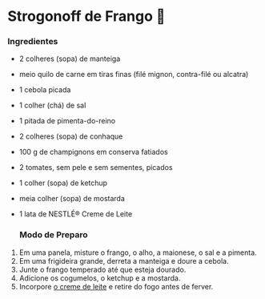 # Strogonoff de Frango :chicken:

### Ingredientes

- 2 colheres (sopa) de manteiga

- meio quilo de carne em tiras finas (filé mignon, contra-filé ou alcatra)

- 1 cebola picada

- 1 colher (chá) de sal

- 1 pitada de pimenta-do-reino

- 2 colheres (sopa) de conhaque

- 100 g de champignons em conserva fatiados

- 2 tomates, sem pele e sem sementes, picados

- 1 colher (sopa) de ketchup

- meia colher (sopa) de mostarda

- 1 lata de NESTLÉ® Creme de Leite

  ### Modo de Preparo

1. Em uma panela, misture o frango, o alho, a maionese, o sal e a pimenta.
2. Em uma frigideira grande, derreta a manteiga e doure a cebola.
3. Junte o frango temperado até que esteja dourado.
4. Adicione os cogumelos, o ketchup e a mostarda.
5. Incorpore [o creme de leite](https://blog.tudogostoso.com.br/dicas-de-cozinha/creme-de-leite-fresco-caseiro-de-caixinha-e-mais/) e retire do fogo antes de ferver.



